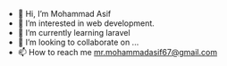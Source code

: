 - 👋 Hi, I’m Mohammad Asif
- 👀 I’m interested in web development.
- 🌱 I’m currently learning laravel
- 💞️ I’m looking to collaborate on ...
- 📫 How to reach me mr.mohammadasif67@gmail.com

<!---
mohammadasif67/mohammadasif67 is a ✨ special ✨ repository because its `README.md` (this file) appears on your GitHub profile.
You can click the Preview link to take a look at your changes.
--->
